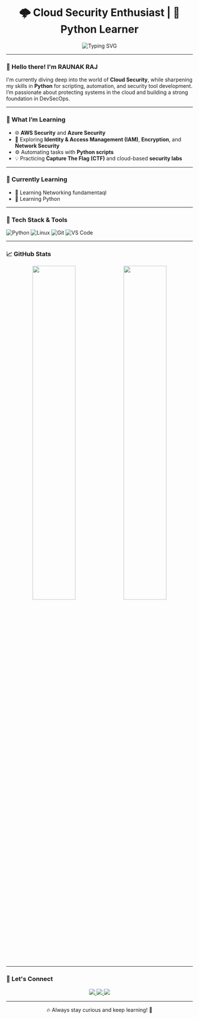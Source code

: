 <h1 align="center">🌩️ Cloud Security Enthusiast | 🐍 Python Learner</h1>
<p align="center">
  <img src="https://readme-typing-svg.demolab.com?font=Fira+Code&size=24&pause=1000&center=true&vCenter=true&width=435&lines=LEARNING..." alt="Typing SVG" />
</p>

---

### 👋 Hello there! I'm RAUNAK RAJ 

I'm currently diving deep into the world of **Cloud Security**, while sharpening my skills in **Python** for scripting, automation, and security tool development. I’m passionate about protecting systems in the cloud and building a strong foundation in DevSecOps.

---

### 🔭 What I’m Learning
- 🌐 **AWS Security** and **Azure Security**
- 🔐 Exploring **Identity & Access Management (IAM)**, **Encryption**, and **Network Security**
- ⚙️ Automating tasks with **Python scripts**
- 💡 Practicing **Capture The Flag (CTF)** and cloud-based **security labs**

---

### 🧠 Currently Learning
- 📡 Learning Networking fundamentaql 
- 🐍 Learning Python

---

### 🧰 Tech Stack & Tools

![Python](https://img.shields.io/badge/Python-3776AB?style=for-the-badge&logo=python&logoColor=white)
![Linux](https://img.shields.io/badge/Linux-FCC624?style=for-the-badge&logo=linux&logoColor=black)
![Git](https://img.shields.io/badge/Git-F05032?style=for-the-badge&logo=git&logoColor=white)
![VS Code](https://img.shields.io/badge/VSCode-007ACC?style=for-the-badge&logo=visual-studio-code&logoColor=white)

---

### 📈 GitHub Stats

<p align="center">
  <img width="48%" src="https://github-readme-stats.vercel.app/api?username=YOUR_GITHUB_USERNAME&show_icons=true&theme=radical" />
  <img width="48%" src="https://github-readme-streak-stats.herokuapp.com/?user=YOUR_GITHUB_USERNAME&theme=radical" />
</p>

---

### 🤝 Let's Connect

<p align="center">
  <a href="https://www.linkedin.com/in/YOUR-LINKEDIN-USERNAME" target="_blank">
    <img src="https://img.shields.io/badge/LinkedIn-blue?style=for-the-badge&logo=linkedin&logoColor=white" />
  </a>
  <a href="mailto:hackinshed@gmail.com">
    <img src="https://img.shields.io/badge/Email-D14836?style=for-the-badge&logo=gmail&logoColor=white" />
  </a>
  <a href="https://github.com/YOUR_GITHUB_USERNAME">
    <img src="https://img.shields.io/badge/GitHub-100000?style=for-the-badge&logo=github&logoColor=white" />
  </a>
</p>

---

<p align="center">🔥 Always stay curious and keep learning! 🔐</p>
